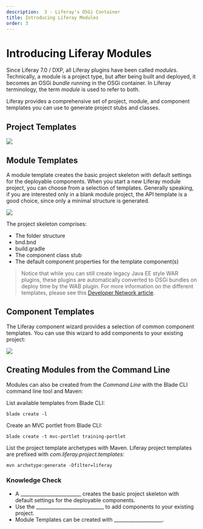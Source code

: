 ```yaml
---
description:  3 - Liferay's OSGi Container
title: Introducing Liferay Modules
order: 3
---
```


# Introducing Liferay Modules

Since Liferay 7.0 / DXP, all Liferay plugins have been called *modules*. Technically, a module is a project type, but after being built and deployed, it becomes an OSGi *bundle* running in the OSGi container. In Liferay terminology, the term *module* is used to refer to both.	

Liferay provides a comprehensive set of project, module, and component templates you can use to generate project stubs and classes. 

## Project Templates

<img src="../images/liferay-project-templates.png" style="max-height:22%;" />

## Module Templates

A module template creates the basic project skeleton with default settings for the deployable components. When you start a new Liferay module project, you can choose from a selection of templates. Generally speaking, if you are interested only in a blank module project, the API template is a good choice, since only a minimal structure is generated. 

<img src="../images/module-templates.png" style="max-height:20%;" />

The project skeleton comprises:

* The folder structure
* bnd.bnd
* build.gradle
* The component class stub
* The default component properties for the template component(s)

> Notice that while you can still create legacy Java EE style WAR plugins, these plugins are automatically converted to OSGi bundles on deploy time by the WAB plugin. For more information on the different templates, please see this [Developer Network article](https://dev.liferay.com/develop/reference/-/knowledge_base/7-1/project-templates).

## Component Templates

The Liferay component wizard provides a selection of common component templates. You can use this wizard to add components to your existing project:

<img src="../images/component-templates.png" style="max-height: 30%"/>

## Creating Modules from the Command Line

Modules can also be created from the _Command Line_ with the Blade CLI command line tool and Maven: 

List available templates from Blade CLI:
```
blade create -l
```

Create an MVC portlet from Blade CLI:
```
blade create -t mvc-portlet training-portlet
```

List the project template archetypes with Maven. 
Liferay project templates are prefixed with *com.liferay.project.templates*:

```
mvn archetype:generate -Dfilter=liferay
```

<div class="summary">
<h3>Knowledge Check</h3>
<ul>
	<li>A _________________________ creates the basic project skeleton with default settings for the deployable components.</li>
	<li>Use the ____________________________ to add components to your existing project.</li>
	<li>Module Templates can be created with ____________________.</li>
</ul>
</div>